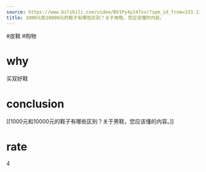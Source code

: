 ```yaml
---
source: https://www.bilibili.com/video/BV1Py4y147xv/?spm_id_from=333.1387.upload.video_card.click&vd_source=549bde2564979641a5f0adbcfa529b0a
title: 1000元和10000元的鞋子有哪些区别？关于男鞋，您应该懂的内容。
---
```


#皮鞋 #购物 
# why
买双好鞋

# conclusion
[[1000元和10000元的鞋子有哪些区别？关于男鞋，您应该懂的内容。]]
# rate
4
